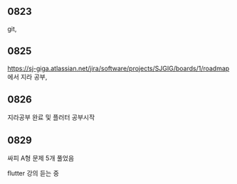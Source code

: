 ## 0823

git, 

## 0825

https://sj-giga.atlassian.net/jira/software/projects/SJGIG/boards/1/roadmap 에서 지라 공부,

## 0826

지라공부 완료 및 플러터 공부시작



## 0829

싸피 A형 문제 5개 풀었음

flutter 강의 듣는 중
